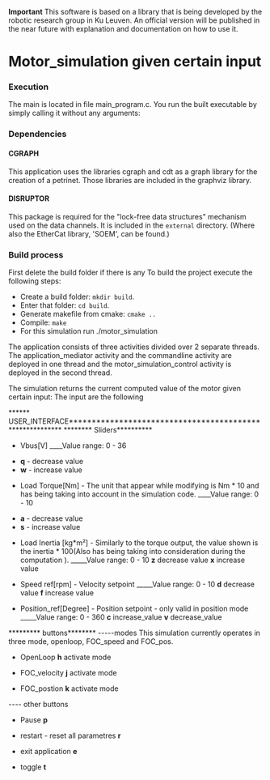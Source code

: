 **Important**
This software is based on a library that is being developed by the robotic research group in Ku Leuven. An official version will be published in the near future with explanation and documentation on how to use it.



Motor_simulation given certain input
=========================================

### Execution
The main is located in file main_program.c. You run the built executable
by simply calling it without any arguments:



### Dependencies
#### CGRAPH
This application uses the libraries cgraph and cdt as a graph library
for the creation of a petrinet. Those libraries are included in the
graphviz library.

#### DISRUPTOR

This package is required for the "lock-free data structures" mechanism used on the data channels.
It is included in the `external` directory. (Where also the EtherCat library, 'SOEM', can be found.)


### Build process
First delete the build folder if there is any
To build the project execute the following steps:
* Create a build folder: ``mkdir build``.
* Enter that folder: ``cd build``.
* Generate makefile from cmake: ``cmake ..``
* Compile: ``make``
* For this simulation run ./motor_simulation



The application consists of three activities divided over 2 separate threads.
The application_mediator activity and the commandline activity are deployed
in one thread and the motor_simulation_control activity is deployed in the second thread.

The simulation returns the current computed value of the motor given certain input:
The input are the following


****** USER_INTERFACE*********************************************************
******** Sliders**********
* Vbus[V]
____Value range: 0 - 36
- **q** - decrease value
- **w** - increase value

* Load Torque[Nm] - The unit that appear while modifying is Nm * 10 and has being taking into account in the simulation code.
____Value range: 0 - 10
- **a** - decrease value
- **s** - increase value

* Load Inertia [kg*m²] - Similarly to the torque output, the value shown is the inertia * 100(Also has being taking into consideration during the computation ).
_____Value range: 0 - 10
**z** decrease value
**x** increase value

* Speed ref[rpm] - Velocity setpoint
_____Value range: 0 - 10
**d** decrease value
**f** increase value

* Position_ref[Degree] - Position setpoint - only valid in position mode
_____Value range: 0 - 360
**c** increase_value
**v** decrease_value

********* buttons********
-----modes
This simulation currently operates in three mode, openloop, FOC_speed and FOC_pos.
* OpenLoop
**h** activate mode

* FOC_velocity
**j** activate mode

* FOC_postion
**k** activate mode


---- other buttons
* Pause
**p**

* restart - reset all parametres
**r**

* exit application
**e**

* toggle
**t**
